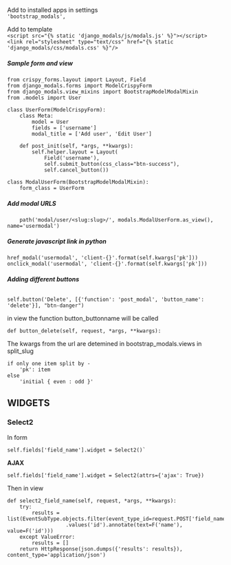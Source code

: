 Add to installed apps in settings   
`'bootstrap_modals',`
    

Add to template  
`<script src="{% static 'django_modals/js/modals.js' %}"></script>` 
`<link rel="stylesheet" type="text/css" href="{% static 'django_modals/css/modals.css' %}"/>`


##### **Sample form and view**

    from crispy_forms.layout import Layout, Field   
    from django_modals.forms import ModelCrispyForm  
    from django_modals.view_mixins import BootstrapModelModalMixin   
    from .models import User

    class UserForm(ModelCrispyForm):
        class Meta:
            model = User
            fields = ['username']
            modal_title = ['Add user', 'Edit User']

        def post_init(self, *args, **kwargs):
            self.helper.layout = Layout(
                Field('username'),
                self.submit_button(css_class="btn-success"),
                self.cancel_button())
    
    class ModalUserForm(BootstrapModelModalMixin):
        form_class = UserForm

##### **Add modal URLS**
        path('modal/user/<slug:slug>/', modals.ModalUserForm.as_view(), name='usermodal')

##### **Generate javascript link in python**

    href_modal('usermodal', 'client-{}'.format(self.kwargs['pk']))
    onclick_modal('usermodal', 'client-{}'.format(self.kwargs['pk']))


###### **Adding different buttons**

 `self.button('Delete', [{'function': 'post_modal', 'button_name': 'delete'}], "btn-danger")`

in view the function button_buttonname will be called

`def button_delete(self, request, *args, **kwargs):`


The kwargs from the url are detemined in bootstrap_modals.views in split_slug

    if only one item split by -  
        'pk': item
    else
        'initial { even : odd }'                     
       
       
## **WIDGETS**

### Select2

In form 

    self.fields['field_name'].widget = Select2()`
            

**AJAX**

    self.fields['field_name'].widget = Select2(attrs={'ajax': True})       
    
Then in view

    def select2_field_name(self, request, *args, **kwargs):
        try:
            results = list(EventSubType.objects.filter(event_type_id=request.POST['field_name'])
                       .values('id').annotate(text=F('name'), value=F('id')))
        except ValueError:
            results = []
        return HttpResponse(json.dumps({'results': results}), content_type='application/json')     